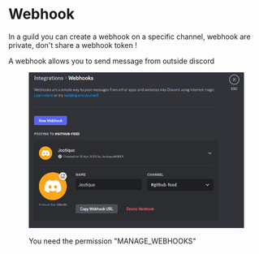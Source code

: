 # Webhook

In a guild you can create a webhook on a specific channel, webhook are private, don't share a webhook token !

A webhook allows you to send message from outside discord

<figure><img src="../../.gitbook/assets/image (3).png" alt=""><figcaption><p>You need the permission "MANAGE_WEBHOOKS"</p></figcaption></figure>
